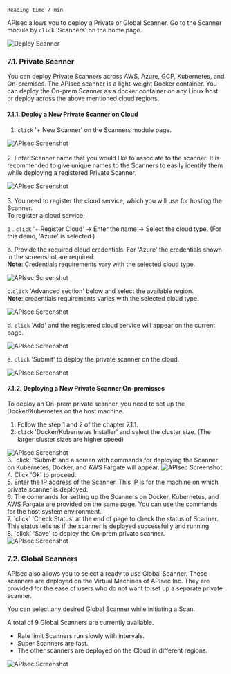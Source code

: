 `Reading time 7 min`

APIsec allows you to deploy a Private or Global Scanner. Go to the Scanner module by `click` 'Scanners' on the home page. 

<img alt="Deploy Scanner" src="https://user-images.githubusercontent.com/75529175/166118486-438d314c-d5e7-4221-a0fc-528387791cee.png" />

### **7.1. Private Scanner**
You can deploy Private Scanners across AWS, Azure, GCP, Kubernetes, and On-premises. The APIsec scanner is a light-weight Docker container. You can deploy the On-prem Scanner as a docker container on any Linux host or deploy across the above mentioned cloud regions. 

#### **7.1.1. Deploy a New Private Scanner on Cloud**
1. `click` '+ New Scanner' on the Scanners module page.

<img alt="APIsec Screenshot" src="https://user-images.githubusercontent.com/75529175/166118496-56bedf77-f288-4686-856d-71b530fa149c.png" /><br>
<br>
2. Enter Scanner name that you would like to associate to the scanner. It is recommended to give unique names to the Scanners to easily identify them  while deploying a registered Private Scanner. 
    
<img alt="APIsec Screenshot" src="https://user-images.githubusercontent.com/75529175/166118505-d0897564-08e8-4e78-a108-195d4c6110d1.png" /> <br>
<br>
3. You need to register the cloud service, which you will use for hosting the Scanner.
   <br> 
   To register a cloud service;


a . `click` '+ Register Cloud' -> Enter the name -> Select the cloud type. (For this demo, 'Azure' is selected ) 
      
b. Provide the required cloud credentials. For 'Azure' the credentials shown in the screenshot are required.
<br>
**Note**: Credentials requirements vary with the selected cloud type. 
<br>

<img alt="APIsec Screenshot" src="https://user-images.githubusercontent.com/75529175/166118506-a21ceff5-32d0-49ac-8ace-c8727b705798.png" />

	 
c.`click` 'Advanced section' below and select the available region. 
<br>
**Note**: credentials requirements varies with the selected cloud type.
<br>

<img alt="APIsec Screenshot" src="https://user-images.githubusercontent.com/75529175/166118509-18494304-3ef2-4cd2-86d7-6fa8fb9f2630.png" /> 

d. `click` 'Add' and the registered cloud service will appear on the current page.

<img alt="APIsec Screenshot" src="https://user-images.githubusercontent.com/75529175/166118513-45f082b0-97e8-4b30-bf78-d03ec932c47d.png" />

 e. `click` 'Submit' to deploy the private scanner on the cloud.
	      
<img alt="APIsec Screenshot" src="https://user-images.githubusercontent.com/75529175/166118517-aaa9ee4f-b4b3-4c0c-9614-0bca7d3d60ea.png"/>
	    
####  **7.1.2. Deploying a New Private Scanner On-premisses**
To deploy an On-prem private scanner, you need to set up the Docker/Kubernetes on the host machine. 

1.  Follow the step 1 and 2 of the chapter 7.1.1.
2. `click` 'Docker/Kubernetes Installer' and select the cluster size. (The larger cluster sizes are higher speed) 
   
<img alt="APIsec Screenshot" src="https://user-images.githubusercontent.com/75529175/166118529-c0439dbf-586c-4099-abed-644e5bb8cf9c.png"/> 
<br>
3. `click` 'Submit' and a screen with commands for deploying the Scanner on Kubernetes, Docker, and AWS Fargate will appear. 
   
<img alt="APIsec Screenshot" src="https://user-images.githubusercontent.com/75529175/166118532-4554c374-4c66-4e79-aae0-799f79bb8b2e.png"/>
<br>
4. Click 'Ok' to proceed. 
<br>
5. Enter the IP address of the Scanner. This IP is for the machine on which private scanner is deployed. 
<br>
6. The commands for setting up the Scanners on Docker, Kubernetes, and AWS Fargate are provided on the same page. You can use the commands for the host system environment. 
<br>
7. `click` 'Check Status' at the end of page to check the status of Scanner. This status tells us if the scanner is deployed successfully and running. 
<br>
8. `click` 'Save' to deploy the On-prem private scanner. 
<br>

<img alt="APIsec Screenshot" src="https://user-images.githubusercontent.com/75529175/166118536-5b297263-1a3f-437e-a1ef-366d781d167f.png"/>

### **7.2. Global Scanners**
APIsec also allows you to select a ready to use Global Scanner. These scanners are deployed on the Virtual Machines of APIsec Inc. They are provided for the ease of users who do not want to set up a separate private scanner.  

You can select any desired Global Scanner while initiating a Scan.

A total of 9 Global Scanners are currently available. 


- Rate limit Scanners run slowly with intervals. 
- Super Scanners are fast. 
- The other scanners are deployed on the Cloud in different regions. 
  
<img alt="APIsec Screenshot" src="https://user-images.githubusercontent.com/75529175/166118529-c0439dbf-586c-4099-abed-644e5bb8cf9c.png"/>
